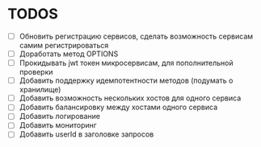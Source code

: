# TODOS

- [ ] Обновить регистрацию сервисов, сделать возможность сервисам самим регистрироваться
- [ ] Доработать метод OPTIONS
- [ ] Прокидывать jwt токен микросервисам, для пополнительной проверки
- [ ] Добавить поддержку идемпотентности методов (подумать о хранилище)
- [ ] Добавить возможность нескольких хостов для одного сервиса
- [ ] Добавить балансировку между хостами одного сервиса
- [ ] Добавить логирование
- [ ] Добавить мониторинг
- [ ] Добавить userId в заголовке запросов
